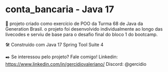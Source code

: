 # conta_bancaria - Java 17

🚀 projeto criado como exercício de POO da Turma 68 de Java da Generation Brasil.
o projeto foi desenvolvido individualmente ao longo das livecodes e serviu de base para o desafio final do bloco 1 do bootcamp.

🛠️ Construído com
Java 17
Spring Tool Suite 4

✒️ Se interessou pelo projeto? Fale comigo!
Linkedin: https://www.linkedin.com/in/gercidiovaleriano/
Discord: @gercidio
